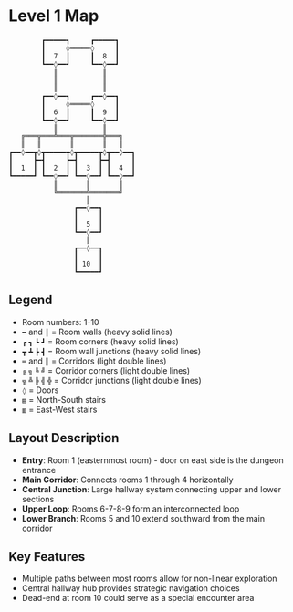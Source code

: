 # Level 1 Map

```
        ┏━━━━━┓     ┏━━━━━┓
        ┃     ◊═════◊     ┃
        ┃  7  ┃     ┃  8  ┃
        ┗━━◊━━┛     ┗━━◊━━┛
           ║           ║
           ║           ║
           ║           ║
        ┏━━◊━━┓     ┏━━◊━━┓
        ┃     ◊═════◊     ┃
        ┃  6  ┃     ┃  9  ┃
        ┗━━◊━━┛     ┗━━◊━━┛
           ║           ║
   ╔═══╦═══╩═══╦═══════╬═══╗
   ║   ║       ║       ║   ║
┏━━◊━━┳◊┳━━━━━┳◊┳━━━━━┳◊┳━━◊━━┓
┃     ┣━┫     ┣━┫     ┣━┫     ┃
┃  1  ┃ ┃  2  ┃ ┃  3  ┃ ┃  4  ┃
┗━━━━━┛ ┗━━◊━━┛ ┗━━◊━━┛ ┗━━◊━━┛
           ║       ║       ║
           ╚═══════╩═══════╝
                   ║
                ┏━━◊━━┓
                ┃     ┃
                ┃  5  ┃
                ┗━━◊━━┛
                   ║
                ┏━━◊━━┓
                ┃     ┃
                ┃ 10  ┃
                ┗━━━━━┛
```

## Legend
- Room numbers: 1-10
- `━` and `┃` = Room walls (heavy solid lines)
- `┏` `┓` `┗` `┛` = Room corners (heavy solid lines)
- `┳` `┻` `┣` `┫` = Room wall junctions (heavy solid lines)
- `═` and `║` = Corridors (light double lines)
- `╔` `╗` `╚` `╝` = Corridor corners (light double lines)
- `╦` `╩` `╠` `╣` `╬` = Corridor junctions (light double lines)
- `◊` = Doors
- `▤` = North-South stairs
- `▥` = East-West stairs

## Layout Description
- **Entry**: Room 1 (easternmost room) - door on east side is the dungeon entrance
- **Main Corridor**: Connects rooms 1 through 4 horizontally
- **Central Junction**: Large hallway system connecting upper and lower sections
- **Upper Loop**: Rooms 6-7-8-9 form an interconnected loop
- **Lower Branch**: Rooms 5 and 10 extend southward from the main corridor

## Key Features
- Multiple paths between most rooms allow for non-linear exploration
- Central hallway hub provides strategic navigation choices
- Dead-end at room 10 could serve as a special encounter area
